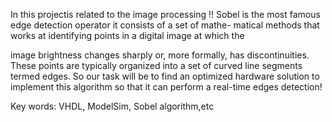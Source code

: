 In this projectis related to the image processing !! 
Sobel is the most famous edge detection operator it consists of a set of mathe-
matical methods that works at identifying points in a digital image at which the

image brightness changes sharply or, more formally, has discontinuities. These
points are typically organized into a set of curved line segments termed edges.
So our task will be to find an optimized hardware solution to implement
this algorithm so that it can perform a real-time edges detection!

Key words: VHDL, ModelSim, Sobel algorithm,etc
